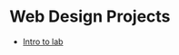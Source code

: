 # Web Design Projects

<ul>
    <li><a href="intro html/index.html" target="_blank">Intro to lab</li>
</ul>